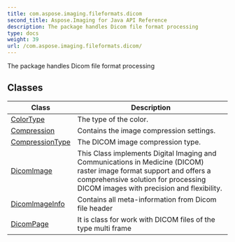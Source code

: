 ```yaml
---
title: com.aspose.imaging.fileformats.dicom
second_title: Aspose.Imaging for Java API Reference
description: The package handles Dicom file format processing
type: docs
weight: 39
url: /com.aspose.imaging.fileformats.dicom/
---
```


The package handles Dicom file format processing


## Classes

| Class | Description |
| --- | --- |
| [ColorType](../com.aspose.imaging.fileformats.dicom/colortype) | The type of the color. |
| [Compression](../com.aspose.imaging.fileformats.dicom/compression) | Contains the image compression settings. |
| [CompressionType](../com.aspose.imaging.fileformats.dicom/compressiontype) | The DICOM image compression type. |
| [DicomImage](../com.aspose.imaging.fileformats.dicom/dicomimage) | This Class implements Digital Imaging and Communications in Medicine (DICOM) raster image format support and offers a comprehensive solution for processing DICOM images with precision and flexibility. |
| [DicomImageInfo](../com.aspose.imaging.fileformats.dicom/dicomimageinfo) | Contains all meta-information from Dicom file header |
| [DicomPage](../com.aspose.imaging.fileformats.dicom/dicompage) | It is class for work with DICOM files of the type multi frame |
